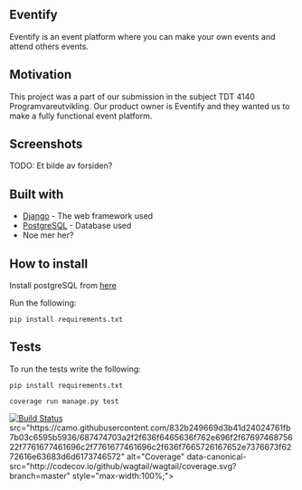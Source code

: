 ## Eventify

Eventify is an event platform where you can make your own events and attend others events. 

## Motivation

This project was a part of our submission in the subject TDT 4140 Programvareutvikling. Our product owner is Eventify and they wanted us to make a fully functional event platform.

## Screenshots

TODO: Et bilde av forsiden?

## Built with

<ul>
<li><a href="https://www.djangoproject.com/" rel="nofollow">Django</a> - The web framework used</li>
<li><a href="https://www.postgresql.org/" rel="nofollow">PostgreSQL</a> - Database used</li>
<li>Noe mer her?</li>
</ul>

## How to install

Install postgreSQL from <a href="https://www.postgresql.org/download/" rel="nofollow">here</a>

Run the following:

`pip install requirements.txt`

## Tests

To run the tests write the following:

`pip install requirements.txt`

`coverage run manage.py test`

<p><a href="https://gitlab.stud.idi.ntnu.no/programvareutvikling-v19/gruppe-32/-/jobs" rel="nofollow"><img src="https://camo.githubusercontent.com/e0ccc5d7f1cfb949df587a15d495a7ee7a9534ba/68747470733a2f2f6170692e7472617669732d63692e6f72672f7761677461696c2f7761677461696c2e7376673f6272616e63683d6d6173746572" alt="Build Status" data-canonical-src="https://api.travis-ci.org/wagtail/wagtail.svg?branch=master" style="max-width:100%;"></a>
src="https://camo.githubusercontent.com/832b249669d3b41d24024761fb7b03c6595b5936/687474703a2f2f636f6465636f762e696f2f6769746875622f7761677461696c2f7761677461696c2f636f7665726167652e7376673f6272616e63683d6d6173746572" alt="Coverage" data-canonical-src="http://codecov.io/github/wagtail/wagtail/coverage.svg?branch=master" style="max-width:100%;"></a>

